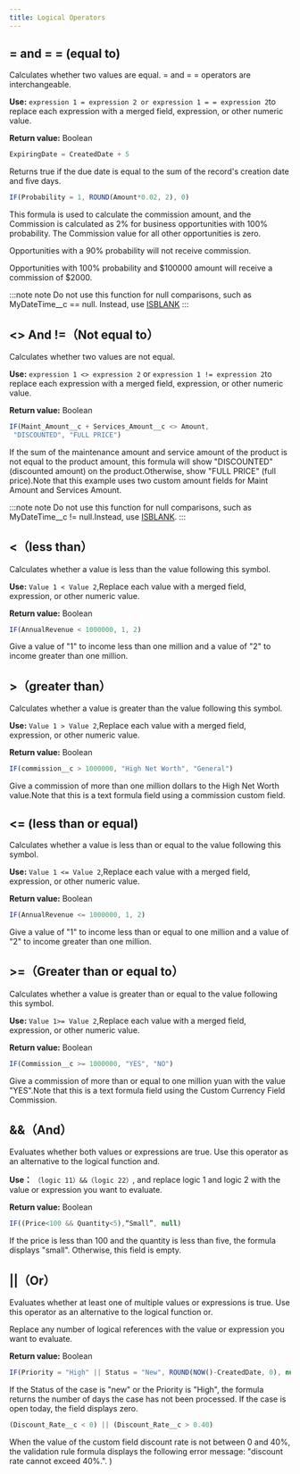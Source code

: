 ```yaml
---
title: Logical Operators
---
```


## = and = = (equal to)

Calculates whether two values are equal. = and = = operators are interchangeable.

**Use:** `expression 1 = expression 2 or expression 1 = = expression 2`to replace each expression with a merged field, expression, or other numeric value.

**Return value:** Boolean

```js
ExpiringDate = CreatedDate + 5
```

Returns true if the due date is equal to the sum of the record's creation date and five days.

```js
IF(Probability = 1, ROUND(Amount*0.02, 2), 0)
```

This formula is used to calculate the commission amount, and the Commission is calculated as 2% for business opportunities with 100% probability. The Commission value for all other opportunities is zero.

Opportunities with a 90% probability will not receive commission.

Opportunities with 100% probability and $100000 amount will receive a commission of $2000.

:::note note
Do not use this function for null comparisons, such as MyDateTime__c == null. Instead, use [ISBLANK](/help/formula/function_logical#isblank)
:::

## <\> And !=（Not equal to）

Calculates whether two values are not equal.

**Use:** `expression 1 <> expression 2` or `expression 1 != expression 2`to replace each expression with a merged field, expression, or other numeric value.

**Return value:** Boolean

```js
IF(Maint_Amount__c + Services_Amount__c <> Amount,
 "DISCOUNTED", "FULL PRICE")
```

If the sum of the maintenance amount and service amount of the product is not equal to the product amount, this formula will show "DISCOUNTED" (discounted amount) on the product.Otherwise, show "FULL PRICE" (full price).Note that this example uses two custom amount fields for Maint Amount and Services Amount.

:::note note
Do not use this function for null comparisons, such as MyDateTime__c != null.Instead, use [ISBLANK](/help/formula/function_logical#isblank).
:::

## <（less than）

Calculates whether a value is less than the value following this symbol.

**Use:** `Value 1 < Value 2`,Replace each value with a merged field, expression, or other numeric value.

**Return value:** Boolean

```js
IF(AnnualRevenue < 1000000, 1, 2)
```

Give a value of "1" to income less than one million and a value of "2" to income greater than one million.

## \>（greater than）

Calculates whether a value is greater than the value following this symbol.

**Use:** `Value 1 > Value 2`,Replace each value with a merged field, expression, or other numeric value.

**Return value:** Boolean

```js
IF(commission__c > 1000000, "High Net Worth", "General")
```

Give a commission of more than one million dollars to the High Net Worth value.Note that this is a text formula field using a commission custom field.

## <= (less than or equal)

Calculates whether a value is less than or equal to the value following this symbol.

**Use:** `Value 1 <= Value 2`,Replace each value with a merged field, expression, or other numeric value.

**Return value:** Boolean

```js
IF(AnnualRevenue <= 1000000, 1, 2)
```

Give a value of "1" to income less than or equal to one million and a value of "2" to income greater than one million.

## \>=（Greater than or equal to）

Calculates whether a value is greater than or equal to the value following this symbol.

**Use:** `Value 1>= Value 2`,Replace each value with a merged field, expression, or other numeric value.

**Return value:** Boolean

```js
IF(Commission__c >= 1000000, "YES", "NO")
```

Give a commission of more than or equal to one million yuan with the value "YES".Note that this is a text formula field using the Custom Currency Field Commission.

## &&（And）

Evaluates whether both values or expressions are true. Use this operator as an alternative to the logical function and.

**Use：** `（logic 11）&&（logic 22）`, and replace logic 1 and logic 2 with the value or expression you want to evaluate.

**Return value:** Boolean

```js
IF((Price<100 && Quantity<5),“Small”, null)
```

If the price is less than 100 and the quantity is less than five, the formula displays "small". Otherwise, this field is empty.

## ||（Or）

Evaluates whether at least one of multiple values or expressions is true. Use this operator as an alternative to the logical function or.

Replace any number of logical references with the value or expression you want to evaluate.

**Return value:** Boolean

```js
IF(Priority = "High" || Status = "New", ROUND(NOW()-CreatedDate, 0), null)
```

If the Status of the case is "new" or the Priority is "High", the formula returns the number of days the case has not been processed. If the case is open today, the field displays zero.

```js
(Discount_Rate__c < 0) || (Discount_Rate__c > 0.40)
```

When the value of the custom field discount rate is not between 0 and 40%, the validation rule formula displays the following error message: "discount rate cannot exceed 40%.". )